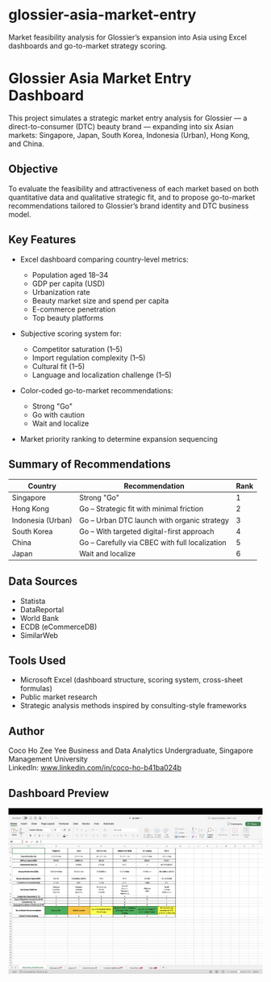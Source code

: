 # glossier-asia-market-entry
Market feasibility analysis for Glossier’s expansion into Asia using Excel dashboards and go-to-market strategy scoring.
# Glossier Asia Market Entry Dashboard

This project simulates a strategic market entry analysis for Glossier — a direct-to-consumer (DTC) beauty brand — expanding into six Asian markets: Singapore, Japan, South Korea, Indonesia (Urban), Hong Kong, and China.

## Objective

To evaluate the feasibility and attractiveness of each market based on both quantitative data and qualitative strategic fit, and to propose go-to-market recommendations tailored to Glossier’s brand identity and DTC business model.

## Key Features

- Excel dashboard comparing country-level metrics:
  - Population aged 18–34
  - GDP per capita (USD)
  - Urbanization rate
  - Beauty market size and spend per capita
  - E-commerce penetration
  - Top beauty platforms

- Subjective scoring system for:
  - Competitor saturation (1–5)
  - Import regulation complexity (1–5)
  - Cultural fit (1–5)
  - Language and localization challenge (1–5)

- Color-coded go-to-market recommendations:
  - Strong "Go"
  - Go with caution
  - Wait and localize

- Market priority ranking to determine expansion sequencing

## Summary of Recommendations

| Country           | Recommendation                                 | Rank |
|------------------|--------------------------------------------------|------|
| Singapore         | Strong "Go"                                     | 1    |
| Hong Kong         | Go – Strategic fit with minimal friction        | 2    |
| Indonesia (Urban) | Go – Urban DTC launch with organic strategy     | 3    |
| South Korea       | Go – With targeted digital-first approach       | 4    |
| China             | Go – Carefully via CBEC with full localization  | 5    |
| Japan             | Wait and localize                               | 6    |

## Data Sources

- Statista
- DataReportal
- World Bank
- ECDB (eCommerceDB)
- SimilarWeb

## Tools Used

- Microsoft Excel (dashboard structure, scoring system, cross-sheet formulas)
- Public market research
- Strategic analysis methods inspired by consulting-style frameworks

## Author

Coco Ho Zee Yee
Business and Data Analytics Undergraduate, Singapore Management University  
LinkedIn: www.linkedin.com/in/coco-ho-b41ba024b

## Dashboard Preview

![Dashboard Preview](dashboard_preview_rotated.png)

